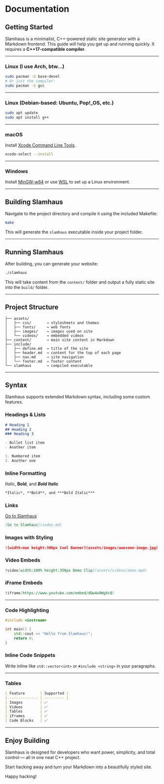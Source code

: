 # Documentation

## Getting Started

Slamhaus is a minimalist, C++-powered static site generator with a Markdown frontend. This guide will help you get up and running quickly. It requires a **C++17-compatible compiler**.

---

### Linux (I use Arch, btw...)

```bash
sudo pacman -S base-devel
# Or just the compiler:
sudo pacman -S gcc
```

---

### Linux (Debian-based: Ubuntu, Pop!\_OS, etc.)

```bash
sudo apt update
sudo apt install g++
```

---

### macOS

Install [Xcode Command Line Tools](https://developer.apple.com/xcode/).

```bash
xcode-select --install
```

---

### Windows

Install [MinGW-w64](https://www.mingw-w64.org/) or use [WSL](https://learn.microsoft.com/en-us/windows/wsl/) to set up a Linux environment.

---

## Building Slamhaus

Navigate to the project directory and compile it using the included Makefile:

```bash
make
```

This will generate the `slamhaus` executable inside your project folder.

---

## Running Slamhaus

After building, you can generate your website:

```bash
./slamhaus
```

This will take content from the `content/` folder and output a fully static site into the `build/` folder.

---

## Project Structure

```
├── assets/
│   ├── css/       → stylesheets and themes
│   ├── fonts/     → web fonts
│   ├── images/    → images used on site
│   └── videos/    → embedded videos
├── content/       → main site content in Markdown
├── include/
│   ├── define.md  → title of the site
│   ├── header.md  → content for the top of each page
│   ├── nav.md     → site navigation
│   └── footer.md  → footer content
└── slamhaus       → compiled executable
```

---

## Syntax

Slamhaus supports extended Markdown syntax, including some custom features.

### Headings & Lists

```markdown
# Heading 1
## Heading 2
### Heading 3

- Bullet list item
- Another item

1. Numbered item
2. Another one
```

### Inline Formatting

*Italic*, **Bold**, and ***Bold Italic***

```markdown
*Italic*, **Bold**, and ***Bold Italic***
```

### Links

[Go to Slamhaus](index.md)

```markdown
[Go to Slamhaus](index.md)
```

### Images with Styling

```markdown
![width:max height:300px Cool Banner](assets/images/awesome-image.jpg)
```

### Video Embeds

```markdown
!video[width:100% height:350px Demo Clip](assets/videos/demo.mp4)
```

### iFrame Embeds

```markdown
!iframe[https://www.youtube.com/embed/dQw4w9WgXcQ]
```

---

### Code Highlighting

```cpp
#include <iostream>

int main() {
    std::cout << "Hello from Slamhaus!";
    return 0;
}
```

### Inline Code Snippets

Write inline like `std::vector<int>` or `#include <string>` in your paragraphs.

---

### Tables

```markdown
| Feature       | Supported |
| ------------- | --------- |
| Images        | ✅
| Videos        | ✅
| Tables        | ✅
| iFrames       | ✅
| Code Blocks   | ✅
```

---

## Enjoy Building

Slamhaus is designed for developers who want power, simplicity, and total control — all in one neat C++ project.

Start hacking away and turn your Markdown into a beautifully styled site.

Happy hacking!